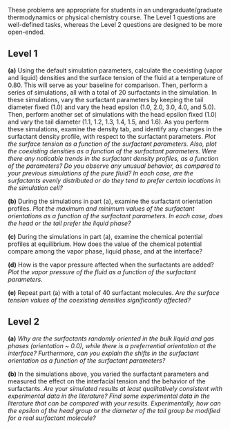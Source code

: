 
These problems are appropriate for students in an undergraduate/graduate thermodynamics or physical chemistry course.  The Level 1 questions are well-defined tasks, whereas the Level 2 questions are designed to be more open-ended.


## Level 1 

**(a)** Using the default simulation parameters, calculate the coexisting (vapor and liquid) densities and the surface tension of the fluid at a temperature of 0.80.  This will serve as your baseline for comparison.  Then, perform a series of simulations, all with a total of 20 surfactants in the simulation.  In these simulations, vary the surfactant parameters by keeping the tail diameter fixed (1.0) and vary the head epsilon (1.0, 2.0, 3.0, 4.0, and 5.0).  Then, perform another set of simulations with the head epsilon fixed (1.0) and vary the tail diameter (1.1, 1.2, 1.3, 1.4, 1.5, and 1.6).  As you perform these simulations, examine the density tab, and identify any changes in the surfactant density profile, with respect to the surfactant parameters.  *Plot the surface tension as a function of the surfactant parameters.  Also, plot the coexisting densities as a function of the surfactant parameters.  Were there any noticable trends in the surfactant density profiles, as a function of the parameters?  Do you observe any unusual behavior, as compared to your previous simulations of the pure fluid?  In each case, are the surfactants evenly distributed or do they tend to prefer certain locations in the simulation cell?*


**(b)** During the simulations in part (a), examine the surfactant orientation profiles.  *Plot the maximum and minimum values of the surfactant orientations as a function of the surfactant parameters.  In each case, does the head or the tail prefer the liquid phase?*



**(c)** During the simulations in part (a), examine the chemical potential profiles at equilibrium.  How does the value of the chemical potential compare among the vapor phase, liquid phase, and at the interface?



**(d)** How is the vapor pressure affected when the surfactants are added?  *Plot the vapor pressure of the fluid as a function of the surfactant parameters.*



**(e)** Repeat part (a) with a total of 40 surfactant molecules.  *Are the surface tension values of the coexisting densities significantly affected?*



## Level 2 

**(a)** *Why are the surfactants randomly oriented in the bulk liquid and gas phases (orientation ~ 0.0), while there is a preferrential orientation at the interface?  Furthermore, can you explain the shifts in the surfactant orientation as a function of the surfactant parameters?*



**(b)** In the simulations above, you varied the surfactant parameters and measured the effect on the interfacial tension and the behavior of the surfactants.  *Are your simulated results at least qualitatively consistent with experimental data in the literature?  Find some experimental data in the literature that can be compared with your results.  Experimentally, how can the epsilon of the head group or the diameter of the tail group be modified for a real surfactant molecule?*
